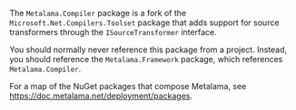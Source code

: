 The `Metalama.Compiler` package is a fork of the `Microsoft.Net.Compilers.Toolset` package that adds support for source transformers through the `ISourceTransformer` interface.
 
You should normally never reference this package from a project. Instead, you should reference the `Metalama.Framework` package, which references `Metalama.Compiler`.

For a map of the NuGet packages that compose Metalama, see https://doc.metalama.net/deployment/packages.